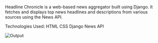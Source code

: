 Headline Chronicle is a web-based news aggregator built using Django. It fetches and displays top news headlines and descriptions from various sources using the News API.

Technologies Used:
HTML
CSS
Django
News API

![Output](static/images/news_img.jpeg)
